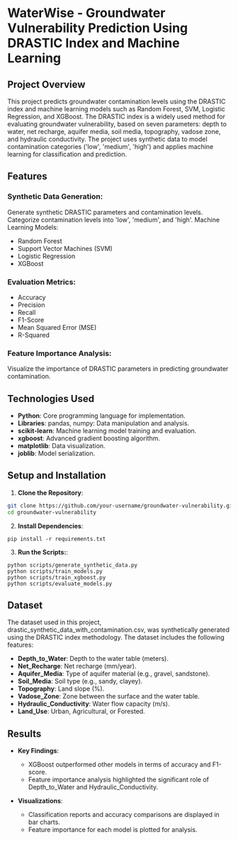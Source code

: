 # WaterWise - Groundwater Vulnerability Prediction Using DRASTIC Index and Machine Learning

## Project Overview

This project predicts groundwater contamination levels using the DRASTIC index and machine learning models such as Random Forest, SVM, Logistic Regression, and XGBoost. The DRASTIC index is a widely used method for evaluating groundwater vulnerability, based on seven parameters: depth to water, net recharge, aquifer media, soil media, topography, vadose zone, and hydraulic conductivity. The project uses synthetic data to model contamination categories ('low', 'medium', 'high') and applies machine learning for classification and prediction.

## Features

### Synthetic Data Generation:

Generate synthetic DRASTIC parameters and contamination levels.
Categorize contamination levels into 'low', 'medium', and 'high'.
Machine Learning Models:

- Random Forest
- Support Vector Machines (SVM)
- Logistic Regression
- XGBoost

### Evaluation Metrics:

- Accuracy
- Precision
- Recall
- F1-Score
- Mean Squared Error (MSE)
- R-Squared

### Feature Importance Analysis:

Visualize the importance of DRASTIC parameters in predicting groundwater contamination.

## Technologies Used

- **Python**: Core programming language for implementation.
- **Libraries**: pandas, numpy: Data manipulation and analysis.
- **scikit-learn**: Machine learning model training and evaluation.
- **xgboost**: Advanced gradient boosting algorithm.
- **matplotlib**: Data visualization.
- **joblib**: Model serialization.

## Setup and Installation
1. **Clone the Repository**:
```bash
git clone https://github.com/your-username/groundwater-vulnerability.git
cd groundwater-vulnerability
```

2. **Install Dependencies**:
```
pip install -r requirements.txt
```

3. **Run the Scripts:**:
```
python scripts/generate_synthetic_data.py
python scripts/train_models.py
python scripts/train_xgboost.py
python scripts/evaluate_models.py
```

## Dataset
The dataset used in this project, drastic_synthetic_data_with_contamination.csv, was synthetically generated using the DRASTIC index methodology. The dataset includes the following features:
- **Depth_to_Water**: Depth to the water table (meters).
- **Net_Recharge**: Net recharge (mm/year).
- **Aquifer_Media**: Type of aquifer material (e.g., gravel, sandstone).
- **Soil_Media**: Soil type (e.g., sandy, clayey).
- **Topography**: Land slope (%).
- **Vadose_Zone**: Zone between the surface and the water table.
- **Hydraulic_Conductivity**: Water flow capacity (m/s).
- **Land_Use**: Urban, Agricultural, or Forested.

## Results
- **Key Findings**:
   - XGBoost outperformed other models in terms of accuracy and F1-score.
   - Feature importance analysis highlighted the significant role of Depth_to_Water and Hydraulic_Conductivity.

- **Visualizations**:
   - Classification reports and accuracy comparisons are displayed in bar charts.
   - Feature importance for each model is plotted for analysis.
